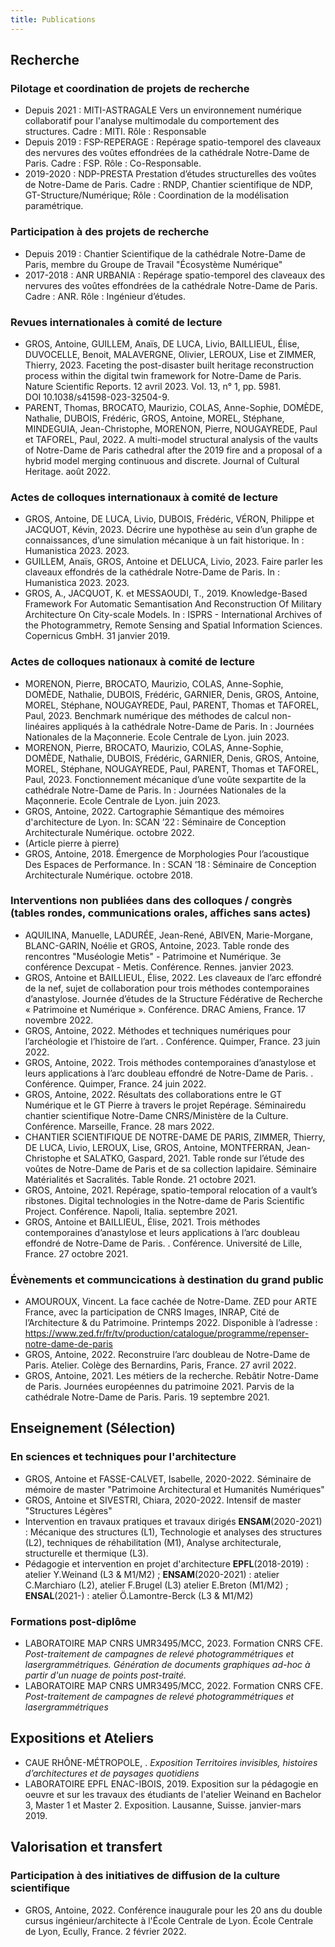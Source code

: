 ```yaml
---
title: Publications
---
```


## Recherche
### Pilotage et coordination de projets de recherche
+ Depuis 2021 : MITI-ASTRAGALE Vers un environnement numérique collaboratif pour l'analyse multimodale du comportement des structures. Cadre : MITI. Rôle : Responsable
+ Depuis 2019 : FSP-REPERAGE : Repérage spatio-temporel des claveaux des nervures des voûtes effondrées de la cathédrale Notre-Dame de Paris. Cadre : FSP. Rôle : Co-Responsable.
+ 2019-2020 : NDP-PRESTA Prestation d’études structurelles des voûtes de Notre-Dame de Paris. Cadre : RNDP, Chantier scientifique de NDP, GT-Structure/Numérique; Rôle : Coordination de la modélisation paramétrique.

### Participation à des projets de recherche
+ Depuis 2019 : Chantier Scientifique de la cathédrale Notre-Dame de Paris, membre du Groupe de Travail "Écosystème Numérique"
+ 2017-2018 : ANR URBANIA : Repérage spatio-temporel des claveaux des nervures des voûtes effondrées de la cathédrale Notre-Dame de Paris. Cadre : ANR. Rôle : Ingénieur d’études.

<!-- ### Revues internationales à comité de lecture -->
### Revues internationales à comité de lecture
+ GROS, Antoine, GUILLEM, Anaïs, DE LUCA, Livio, BAILLIEUL, Élise, DUVOCELLE, Benoit, MALAVERGNE, Olivier, LEROUX, Lise et ZIMMER, Thierry, 2023. Faceting the post-disaster built heritage reconstruction process within the digital twin framework for Notre-Dame de Paris. Nature Scientific Reports. 12 avril 2023. Vol. 13, n° 1, pp. 5981. DOI 10.1038/s41598-023-32504-9. 
+ PARENT, Thomas, BROCATO, Maurizio, COLAS, Anne-Sophie, DOMÈDE, Nathalie, DUBOIS, Frédéric, GROS, Antoine, MOREL, Stéphane, MINDEGUIA, Jean-Christophe, MORENON, Pierre, NOUGAYREDE, Paul et TAFOREL, Paul, 2022. A multi-model structural analysis of the vaults of Notre-Dame de Paris cathedral after the 2019 fire and a proposal of a hybrid model merging continuous and discrete. Journal of Cultural Heritage. août 2022. 

<!-- ### Revues nationales à comité de lecture -->

### Actes de colloques internationaux à comité de lecture
+ GROS, Antoine, DE LUCA, Livio, DUBOIS, Frédéric, VÉRON, Philippe et JACQUOT, Kévin, 2023. Décrire une hypothèse au sein d’un graphe de connaissances, d’une simulation mécanique à un fait historique. In : Humanistica 2023. 2023. 
+ GUILLEM, Anaïs, GROS, Antoine et DELUCA, Livio, 2023. Faire parler les claveaux effondrés de la cathédrale Notre-Dame de Paris. In : Humanistica 2023. 2023. 
+ GROS, A., JACQUOT, K. et MESSAOUDI, T., 2019. Knowledge-Based Framework For Automatic Semantisation And Reconstruction Of Military Architecture On City-scale Models. In : ISPRS - International Archives of the Photogrammetry, Remote Sensing and Spatial Information Sciences. Copernicus GmbH. 31 janvier 2019.

### Actes de colloques nationaux à comité de lecture
+ MORENON, Pierre, BROCATO, Maurizio, COLAS, Anne-Sophie, DOMÈDE, Nathalie, DUBOIS, Frédéric, GARNIER, Denis, GROS, Antoine, MOREL, Stéphane, NOUGAYREDE, Paul, PARENT, Thomas et TAFOREL, Paul, 2023. Benchmark numérique des méthodes de calcul non-linéaires appliqués à la cathédrale Notre-Dame de Paris. In : Journées Nationales de la Maçonnerie. Ecole Centrale de Lyon. juin 2023. 
+ MORENON, Pierre, BROCATO, Maurizio, COLAS, Anne-Sophie, DOMÈDE, Nathalie, DUBOIS, Frédéric, GARNIER, Denis, GROS, Antoine, MOREL, Stéphane, NOUGAYREDE, Paul, PARENT, Thomas et TAFOREL, Paul, 2023. Fonctionnement mécanique d’une voûte sexpartite de la cathédrale Notre-Dame de Paris. In : Journées Nationales de la Maçonnerie. Ecole Centrale de Lyon. juin 2023. 
+ GROS, Antoine, 2022. Cartographie Sémantique des mémoires d'architecture de Lyon. In: SCAN ’22 : Séminaire de Conception Architecturale Numérique. octobre 2022.
+ (Article pierre à pierre)
+ GROS, Antoine, 2018. Émergence de Morphologies Pour l’acoustique Des Espaces de Performance. In : SCAN ’18 : Séminaire de Conception Architecturale Numérique. octobre 2018.

### Interventions non publiées dans des colloques / congrès (tables rondes, communications orales, affiches sans actes)
+ AQUILINA, Manuelle, LADURÉE, Jean-René, ABIVEN, Marie-Morgane, BLANC-GARIN, Noélie et GROS, Antoine, 2023. Table ronde des rencontres "Muséologie Metis" - Patrimoine et Numérique. 3e conférence Dexcupat - Metis. Conférence. Rennes. janvier 2023. 
+ GROS, Antoine et BAILLIEUL, Élise, 2022. Les claveaux de l’arc effondré de la nef, sujet de collaboration pour trois méthodes contemporaines d’anastylose. Journée d’études de la Structure Fédérative de Recherche « Patrimoine et Numérique ». Conférence. DRAC Amiens, France. 17 novembre 2022. 
+ GROS, Antoine, 2022. Méthodes et techniques numériques pour l’archéologie et l’histoire de l’art. . Conférence. Quimper, France. 23 juin 2022. 
+ GROS, Antoine, 2022. Trois méthodes contemporaines d’anastylose et leurs applications à l’arc doubleau effondré de Notre-Dame de Paris. . Conférence. Quimper, France. 24 juin 2022. 
+ GROS, Antoine, 2022. Résultats des collaborations entre le GT Numérique et le GT Pierre à travers le projet Repérage. Séminairedu chantier scientifique Notre-Dame CNRS/Ministère de la Culture. Conférence. Marseille, France. 28 mars 2022. 
+ CHANTIER SCIENTIFIQUE DE NOTRE-DAME DE PARIS, ZIMMER, Thierry, DE LUCA, Livio, LEROUX, Lise, GROS, Antoine, MONTFERRAN, Jean-Christophe et SALATKO, Gaspard, 2021. Table ronde sur l’étude des voûtes de Notre-Dame de Paris et de sa collection lapidaire. Séminaire Matérialités et Sacralités. Table Ronde. 21 octobre 2021. 
+ GROS, Antoine, 2021. Repérage, spatio-temporal relocation of a vault’s ribstones. Digital technologies in the Notre-dame de Paris Scientific Project. Conférence. Napoli, Italia. septembre 2021.
+ GROS, Antoine et BAILLIEUL, Élise, 2021. Trois méthodes contemporaines d’anastylose et leurs applications à l’arc doubleau effondré de Notre-Dame de Paris. . Conférence. Université de Lille, France. 27 octobre 2021. 

### Évènements et communcications à destination du grand public
+ AMOUROUX, Vincent. La face cachée de Notre-Dame. ZED pour ARTE France, avec la participation de CNRS Images, INRAP, Cité de l’Architecture & du Patrimoine. Printemps 2022. Disponible à l’adresse : https://www.zed.fr/fr/tv/production/catalogue/programme/repenser-notre-dame-de-paris
+ GROS, Antoine, 2022. Reconstruire l’arc doubleau de Notre-Dame de Paris. Atelier. Colège des Bernardins, Paris, France. 27 avril 2022.
+ GROS, Antoine, 2021. Les métiers de la recherche. Rebâtir Notre-Dame de Paris. Journées européennes du patrimoine 2021. Parvis de la cathédrale Notre-Dame de Paris. Paris. 19 septembre 2021. 


## Enseignement (Sélection)
### En sciences et techniques pour l'architecture
+ GROS, Antoine et FASSE-CALVET, Isabelle, 2020-2022. Séminaire de mémoire de master "Patrimoine Architectural et Humanités Numériques"
+ GROS, Antoine et SIVESTRI, Chiara, 2020-2022. Intensif de master "Structures Légères"
+ Intervention en travaux pratiques et travaux dirigés **ENSAM**(2020-2021) : Mécanique des structures (L1), Technologie et analyses des structures (L2), techniques de réhabilitation (M1), Analyse architecturale, structurelle et thermique (L3).
+ Pédagogie et intervention en projet d'architecture **EPFL**(2018-2019) : atelier Y.Weinand (L3 & M1/M2) ; **ENSAM**(2020-2021) : atelier C.Marchiaro (L2), atelier F.Brugel (L3) atelier E.Breton (M1/M2) ; **ENSAL**(2021-) : atelier Ö.Lamontre-Berck (L3 & M1/M2)

### Formations post-diplôme
+ LABORATOIRE MAP CNRS UMR3495/MCC, 2023. Formation CNRS CFE. *Post-traitement de campagnes de relevé photogrammétriques et lasergrammétriques. Génération de documents graphiques ad-hoc à partir d'un nuage de points post-traité.*
+ LABORATOIRE MAP CNRS UMR3495/MCC, 2022. Formation CNRS CFE. *Post-traitement de campagnes de relevé photogrammétriques et lasergrammétriques*

## Expositions et Ateliers
+ CAUE RHÔNE-MÉTROPOLE, . *Exposition Territoires invisibles, histoires d’architectures et de paysages quotidiens*
+ LABORATOIRE EPFL ENAC-IBOIS, 2019. Exposition sur la pédagogie en oeuvre et sur les travaux des étudiants de l'atelier Weinand en Bachelor 3, Master 1 et Master 2. Exposition. Lausanne, Suisse. janvier-mars 2019.

## Valorisation et transfert
### Participation à des initiatives de diffusion de la culture scientifique
+ GROS, Antoine, 2022. Conférence inaugurale pour les 20 ans du double cursus ingénieur/architecte à l'École Centrale de Lyon. École Centrale de Lyon, Ecully, France. 2 février 2022.

